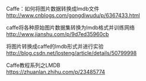 Caffe：如何将图片数据转换成lmdb文件  
http://www.cnblogs.com/gongdiwudu/p/6367433.html  

caffe将各种原始图片数据集转换为lmdb格式并训练网络  
http://www.jianshu.com/p/9d7ed35960cb  

将图片转换成caffe的lmdb形式并进行实验  
http://blog.csdn.net/losteng/article/details/50799998  

Caffe教程系列之LMDB  
https://zhuanlan.zhihu.com/p/23485774  